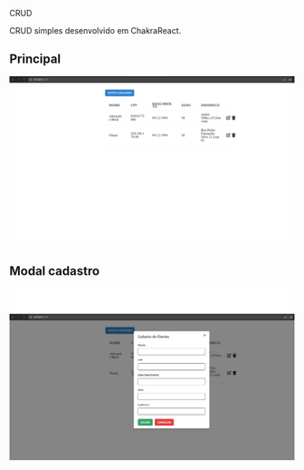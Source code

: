 CRUD

CRUD simples desenvolvido em ChakraReact.

## Principal
![github-small](https://github.com/AlexandreRHeck/meu-crud/blob/master/imggit/cad2.png)

## Modal cadastro
![github-small](https://github.com/AlexandreRHeck/meu-crud/blob/master/imggit/cad1.png)
